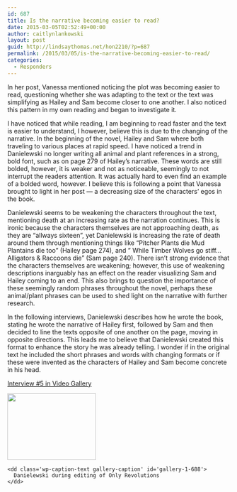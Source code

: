 ```yaml
---
id: 687
title: Is the narrative becoming easier to read?
date: 2015-03-05T02:52:49+00:00
author: caitlynlankowski
layout: post
guid: http://lindsaythomas.net/hon2210/?p=687
permalink: /2015/03/05/is-the-narrative-becoming-easier-to-read/
categories:
  - Responders
---
```

In her post, Vanessa mentioned noticing the plot was becoming easier to read, questioning whether she was adapting to the text or the text was simplifying as Hailey and Sam become closer to one another. I also noticed this pattern in my own reading and began to investigate it.

I have noticed that while reading, I am beginning to read faster and the text is easier to understand, I however, believe this is due to the changing of the narrative. In the beginning of the novel, Hailey and Sam where both traveling to various places at rapid speed. I have noticed a trend in Danielewski no longer writing all animal and plant references in a strong, bold font, such as on page 279 of Hailey&#8217;s narrative. These words are still bolded, however, it is weaker and not as noticeable, seemingly to not interrupt the readers attention. It was actually hard to even find an example of a bolded word, however. I believe this is following a point that Vanessa brought to light in her post &#8212; a decreasing size of the characters&#8217; egos in the book.

Danielewski seems to be weakening the characters throughout the text, mentioning death at an increasing rate as the narration continues. This is ironic because the characters themselves are not approaching death, as they are &#8220;allways sixteen&#8221;, yet Danielewski is increasing the rate of death around them through mentioning things like &#8220;Pitcher Plants die Mud Plantains die too&#8221; (Hailey page 274), and &#8221; While Timber Wolves go stiff&#8230; Alligators & Raccoons die&#8221; (Sam page 240). There isn&#8217;t strong evidence that the characters themselves are weakening; however, this use of weakening descriptions inarguably has an effect on the reader visualizing Sam and Hailey coming to an end. This also brings to question the importance of these seemingly random phrases throughout the novel, perhaps these animal/plant phrases can be used to shed light on the narrative with further research.

In the following interviews, Danielewski describes how he wrote the book, stating he wrote the narrative of Hailey first, followed by Sam and then decided to line the texts opposite of one another on the page, moving in opposite directions. This leads me to believe that Danielewski created this format to enhance the story he was already telling. I wonder if in the original text he included the short phrases and words with changing formats or if these were invented as the characters of Hailey and Sam become concrete in his head.

[Interview #5 in Video Gallery](http://www.onlyrevolutions.com)

<div id='gallery-1' class='gallery galleryid-687 gallery-columns-3 gallery-size-responsive-200'>
  <dl class='gallery-item'>
    <dt class='gallery-icon landscape'>
      <a href='http://lindsaythomas.net/hon2210/2015/03/05/is-the-narrative-becoming-easier-to-read/mark-z-danielewski-maison-feuilles-l-o4ur_x/'><img width="200" height="150" src="http://lindsaythomas.net/hon2210/wp-content/uploads/sites/7/2015/03/mark-z-danielewski-maison-feuilles-L-o4ur_X-200x150.jpeg" class="attachment-responsive-200 size-responsive-200" alt="" aria-describedby="gallery-1-688" srcset="http://lindsaythomas.net/hon2210/wp-content/uploads/sites/7/2015/03/mark-z-danielewski-maison-feuilles-L-o4ur_X-200x150.jpeg 200w, http://lindsaythomas.net/hon2210/wp-content/uploads/sites/7/2015/03/mark-z-danielewski-maison-feuilles-L-o4ur_X-300x225.jpeg 300w, http://lindsaythomas.net/hon2210/wp-content/uploads/sites/7/2015/03/mark-z-danielewski-maison-feuilles-L-o4ur_X-100x75.jpeg 100w, http://lindsaythomas.net/hon2210/wp-content/uploads/sites/7/2015/03/mark-z-danielewski-maison-feuilles-L-o4ur_X-150x113.jpeg 150w, http://lindsaythomas.net/hon2210/wp-content/uploads/sites/7/2015/03/mark-z-danielewski-maison-feuilles-L-o4ur_X-450x338.jpeg 450w, http://lindsaythomas.net/hon2210/wp-content/uploads/sites/7/2015/03/mark-z-danielewski-maison-feuilles-L-o4ur_X.jpeg 520w" sizes="(max-width: 200px) 100vw, 200px" /></a>
    </dt>
    
    <dd class='wp-caption-text gallery-caption' id='gallery-1-688'>
      Danielewski during editing of Only Revolutions
    </dd>
  </dl>
  
  <br style='clear: both' />
</div>